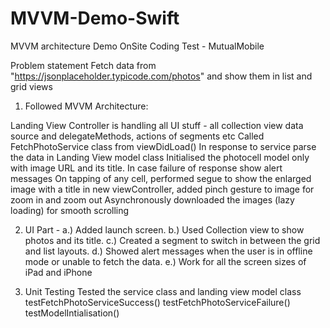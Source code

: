 # MVVM-Demo-Swift
MVVM architecture Demo 
OnSite Coding Test - MutualMobile


Problem statement
      Fetch data from "https://jsonplaceholder.typicode.com/photos" and show them in list and grid views

1. Followed MVVM Architecture:
   
Landing View Controller is handling all UI stuff - all collection view data source and delegateMethods, actions of segments etc
Called FetchPhotoService class from viewDidLoad()
In response to service parse the data in Landing View model class
Initialised the photocell model only with image URL and its title.
In case failure of response show alert messages
On tapping of any cell, performed segue to show the enlarged image with a title in new viewController, added pinch gesture to image for zoom in and zoom out 
Asynchronously downloaded the images (lazy loading) for smooth scrolling


2. UI Part - 
 a.) Added launch screen.
 b.) Used Collection view to show photos and its title. 
 c.) Created a segment to switch in between the grid and list layouts.
 d.) Showed alert messages when the user is in offline mode or unable to fetch the data.
 e.) Work for all the screen sizes of iPad and iPhone


 3.  Unit Testing 
    Tested the service class and landing view model class
       testFetchPhotoServiceSuccess()
       testFetchPhotoServiceFailure()
       testModelIntialisation()













